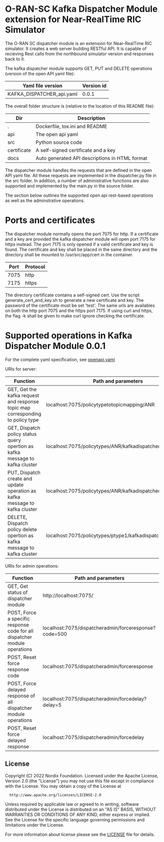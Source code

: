 # O-RAN-SC Kafka Dispatcher Module extension for Near-RealTime RIC Simulator

The O-RAN SC dispatcher module is an extension for Near-RealTime RIC simulator. It creates a web server building RESTful API. It is capable of recieving Rest calls from the northbound simulator version and responses back to it.

The kafka dispatcher module supports GET, PUT and DELETE operations (version of the open API yaml file\):

| Yaml file version          |     Version id      |
| -------------------------- |-------------------- |
| KAFKA_DISPATCHER_api.yaml  |      0.0.1          |

The overall folder structure is \(relative to the location of this README file\):

| Dir              | Description |
| ---------------- | ----------- |
|.                 |Dockerfile, tox.ini and README |
|api               |The open api yaml |
|src               |Python source code |
|certificate       |A self-signed certificate and a key |
|docs              |Auto generated API descriptions in HTML format |

The dispatcher module handles the requests that are defined in the open API yaml file. All these requests are implemented in the dispatcher.py file in the src folder. In addition, a number of administrative functions are also supported and implemented by the main.py in the source folder.

The section below outlines the supported open api rest-based operations as well as the adminstrative operations.

# Ports and certificates

The dispatcher module normally opens the port 7075 for http. If a certificate and a key are provided the kafka dispatcher module will open port 7175 for https instead. The port 7175 is only opened if a valid certificate and key is found.
The certificate and key shall be placed in the same directory and the directory shall be mounted to /usr/src/app/cert in the container.

| Port     | Protocol |
| -------- | ----- |
| 7075     | http  |
| 7175     | https |

The directory certificate contains a self-signed cert. Use the script generate_cert_and_key.sh to generate a new certificate and key. The password of the certificate must be set 'test'.
The same urls are availables on both the http port 7075 and the https port 7175. If using curl and https, the flag -k shall be given to make curl ignore checking the certificate.

# Supported operations in Kafka Dispatcher Module 0.0.1


For the complete yaml specification, see [openapi.yaml](../api/KAFKA_DISPATCHER_api.yaml)

URIs for server:

| Function              | Path and parameters |
| --------------------- | ------------------- |
|  GET, Get the kafka request and response topic map corresponding to policy type | localhost:7075/policytypetotopicmapping/ANR |
|  GET, Dispatch policy status query opertion as kafka message to kafka cluster | localhost:7075/policytypes/ANR/kafkadispatcher/alpha/status |
|  PUT, Dispatch create and update operation as kafka message to kafka cluster | localhost:7075/policytypes/ANR/kafkadispatcher/alpha |
|  DELETE, Dispatch policy delete opertion as kafka message to kafka cluster | localhost:7075/policytypes/ptype1/kafkadispatcher/alpha |

URIs for admin operations:

| Function              | Path and parameters |
| --------------------- | ------------------- |
|  GET, Get status of dispatcher module | http://localhost:7075/ |
|  POST, Force a specific response code for all dispatcher module operations | localhost:7075/dispatcheradmin/forceresponse?code=500 |
|  POST, Reset force response code | localhost:7075/dispatcheradmin/forceresponse |
|  POST, Force delayed response of all dispatcher module operations | localhost:7075/dispatcheradmin/forcedelay?delay=5 |
|  POST, Reset force delayed response | localhost:7075/dispatcheradmin/forcedelay |


## License

Copyright (C) 2022 Nordix Foundation.
Licensed under the Apache License, Version 2.0 (the "License")
you may not use this file except in compliance with the License.
You may obtain a copy of the License at

      http://www.apache.org/licenses/LICENSE-2.0

Unless required by applicable law or agreed to in writing, software
distributed under the License is distributed on an "AS IS" BASIS,
WITHOUT WARRANTIES OR CONDITIONS OF ANY KIND, either express or implied.
See the License for the specific language governing permissions and
limitations under the License.

For more information about license please see the [LICENSE](LICENSE.txt) file for details.
